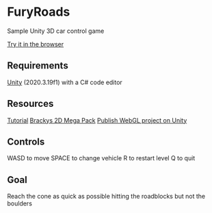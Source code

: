 # FuryRoads
Sample Unity 3D car control game

[Try it in the browser](https://play.unity.com/mg/other/builds-l3-2)

## Requirements

[Unity](https://unity3d.com/get-unity/download) (2020.3.19f1) with a C# code editor

## Resources

[Tutorial](https://learn.unity.com/project/unit-1-driving-simulation)
[Brackys 2D Mega Pack](https://assetstore.unity.com/packages/2d/free-2d-mega-pack-177430)
[Publish WebGL project on Unity](https://learn.unity.com/tutorial/creating-and-publishing-webgl-builds)

## Controls

WASD to move
SPACE to change vehicle
R to restart level
Q to quit

## Goal

Reach the cone as quick as possible hitting the roadblocks but not the boulders
